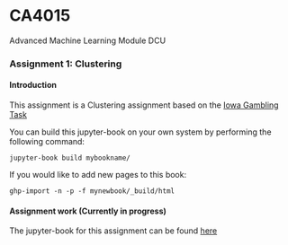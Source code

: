 # CA4015
Advanced Machine Learning Module DCU

### Assignment 1: Clustering

#### Introduction
This assignment is a Clustering assignment based on the [Iowa Gambling Task](https://en.wikipedia.org/wiki/Iowa_gambling_task)



You can build this jupyter-book on your own system by performing the following command:
```
jupyter-book build mybookname/

```

If you would like to add new pages to this book:
```
ghp-import -n -p -f mynewbook/_build/html

```



#### Assignment work (Currently in progress)
The jupyter-book for this assignment can be found [here](https://mccahim2.github.io/jupyterbookgit/intro.html)
